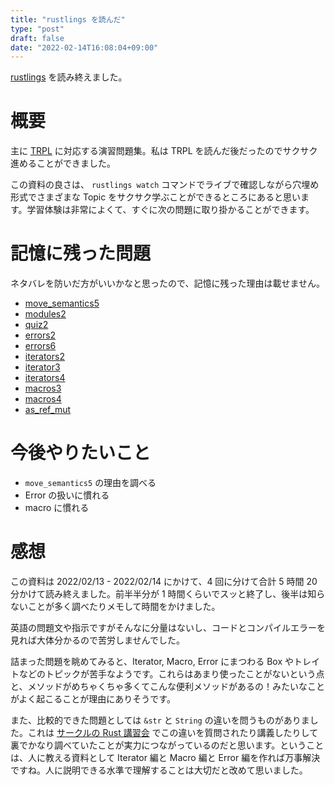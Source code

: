 ```yaml
---
title: "rustlings を読んだ"
type: "post"
draft: false
date: "2022-02-14T16:08:04+09:00"
---
```


[rustlings](https://github.com/rust-lang/rustlings) を読み終えました。

# 概要

主に [TRPL](https://doc.rust-lang.org/book/) に対応する演習問題集。私は TRPL を読んだ後だったのでサクサク進めることができました。

この資料の良さは、 `rustlings watch` コマンドでライブで確認しながら穴埋め形式でさまざまな Topic をサクサク学ぶことができるところにあると思います。学習体験は非常によくて、すぐに次の問題に取り掛かることができます。

# 記憶に残った問題

ネタバレを防いだ方がいいかなと思ったので、記憶に残った理由は載せません。

- [move_semantics5](https://github.com/rust-lang/rustlings/blob/cd2b5e8e3b616e769d2c17df45f813772aa81530/exercises/move_semantics/move_semantics5.rs)
- [modules2](https://github.com/rust-lang/rustlings/blob/1c3beb0a59178c950dc05fe8ee2346b017429ae0/exercises/modules/modules2.rs)
- [quiz2](https://github.com/rust-lang/rustlings/blob/101072ab9f8c80b40b8b88cb06cbe38aca2481c5/exercises/quiz2.rs)
- [errors2](https://github.com/rust-lang/rustlings/blob/ec2d4bd3ee665f2a4c79dd42c41078223074d4c1/exercises/error_handling/errors2.rs)
- [errors6](https://github.com/rust-lang/rustlings/blob/b7ddd09fab97fc96f032bc8c0b9e1a64e5ffbcdd/exercises/error_handling/errors6.rs)
- [iterators2](https://github.com/rust-lang/rustlings/blob/baf4ba175ba6eb92989e3dd54ecbec4bedc9a863/exercises/standard_library_types/iterators2.rs)
- [iterator3](https://github.com/rust-lang/rustlings/blob/c6712dfccd1a093e590ad22bbc4f49edc417dac0/exercises/standard_library_types/iterators3.rs)
- [iterators4](https://github.com/rust-lang/rustlings/blob/959008284834bece0196a01e17ac69a7e3590116/exercises/standard_library_types/iterators4.rs)
- [macros3](https://github.com/rust-lang/rustlings/blob/ec2d4bd3ee665f2a4c79dd42c41078223074d4c1/exercises/macros/macros3.rs)
- [macros4](https://github.com/rust-lang/rustlings/blob/6bb0b48b100fe4af5bddbcf639e8843350b62555/exercises/macros/macros4.rs)
- [as_ref_mut](https://github.com/rust-lang/rustlings/blob/bb5f404e35f0091b4beb691105e7ed2a94ce4a13/exercises/conversions/as_ref_mut.rs)

# 今後やりたいこと

- `move_semantics5` の理由を調べる
- Error の扱いに慣れる
- macro に慣れる

# 感想

この資料は 2022/02/13 - 2022/02/14 にかけて、4 回に分けて合計 5 時間 20 分かけて読み終えました。前半半分が 1 時間くらいでスッと終了し、後半は知らないことが多く調べたりメモして時間をかけました。

英語の問題文や指示ですがそんなに分量はないし、コードとコンパイルエラーを見れば大体分かるので苦労しませんでした。

詰まった問題を眺めてみると、Iterator, Macro, Error にまつわる Box やトレイトなどのトピックが苦手なようです。これらはあまり使ったことがないという点と、メソッドがめちゃくちゃ多くてこんな便利メソッドがあるの！みたいなことがよく起こることが理由にありそうです。

また、比較的できた問題としては `&str` と `String` の違いを問うものがありました。これは [サークルの Rust 講習会](https://docs.uta8a.net/learn-rust) でこの違いを質問されたり講義したりして裏でかなり調べていたことが実力につながっているのだと思います。ということは、人に教える資料として Iterator 編と Macro 編と Error 編を作れば万事解決ですね。人に説明できる水準で理解することは大切だと改めて思いました。
